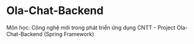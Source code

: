 # Ola-Chat-Backend
Môn học: Công nghệ mới trong phát triển ứng dụng CNTT - Project Ola-Chat-Backend (Spring Framework)
